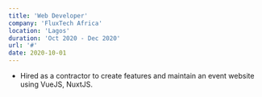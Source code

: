 ```yaml
---
title: 'Web Developer'
company: 'FluxTech Africa'
location: 'Lagos'
duration: 'Oct 2020 - Dec 2020'
url: '#'
date: 2020-10-01
---
```


- Hired as a contractor to create features and maintain an event website using VueJS, NuxtJS.
